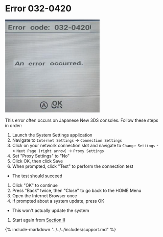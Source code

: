 # Error 032-0420

![Image](/images/ssloth/0320420.png)

This error often occurs on Japanese New 3DS consoles.
Follow these steps in order:

1. Launch the System Settings application
1. Navigate to `Internet Settings` -> `Connection Settings`
1. Click on your network connection slot and navigate to `Change Settings` -> `Next Page (right arrow)` -> `Proxy Settings`
1. Set "Proxy Settings" to "No"
1. Click OK, then click Save
1. When prompted, click "Test" to perform the connection test
  + The test should succeed
1. Click "OK" to continue
1. Press "Back" twice, then "Close" to go back to the HOME Menu
1. Open the Internet Browser once
1. If prompted about a system update, press OK
  + This won't actually update the system
1. Start again from [Section II](https://3ds.hacks.guide/installing-boot9strap-(ssloth-browser).html#section-ii---ssloth)

{% include-markdown "../../../includes/support.md" %}